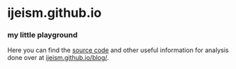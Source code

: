# ijeism.github.io
### my little playground

Here you can find the [source code](https://github.com/ijeism/ijeism.github.io) and other useful information for analysis done over at [ijeism.github.io/blog/](ijeism.github.io/blog/).
